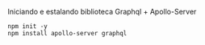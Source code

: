 Iniciando e estalando biblioteca Graphql +  Apollo-Server

``` 
npm init -y
npm install apollo-server graphql
``` 

